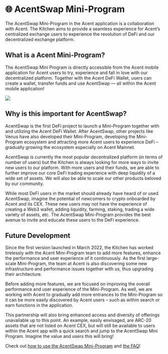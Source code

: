 # 🌐 AcentSwap Mini-Program

The AcentSwap Mini-Program in the Acent application is a collaboration with Acent. The Kitchen aims to provide a seamless experience for Acent’s centralized exchange users to experience the revolution of DeFi and our decentralized exchange platform.

## What is a Acent Mini-Program?

The AcentSwap Mini Program is directly accessible from the Acent mobile application for Acent users to try, experience and fall in love with our decentralized platform. Together with the Acent DeFi Wallet, users can create a wallet, transfer funds and use AcentSwap — all within the Acent mobile application!

![](https://lh6.googleusercontent.com/LFoWSjb-KYXpww\_tYmGu0C-t3M5RhmGkz4O46y7XGTuUnmA7fDXOxsVowcmmNjv0bYE3yZ9B0GJWqFmEJIeP1gFacxqwO4LOVxwKqxsvg2H-CS9a--pQIYdKjTiPIguZnZXdJmrny4da0z-MCY7PvHE)

## Why is this important for AcentSwap?

AcentSwap is the first DeFi project to launch a Mini-Program together with and utilizing the Acent DeFi Wallet. After AcentSwap, other projects like Venus have also developed their Mini-Program, developing the Mini-Program ecosystem and attracting more Acent users to experience DeFi – gradually growing the ecosystem especially on Acent Mainnet.

AcentSwap is currently the most popular decentralized platform (in terms of number of users) but the Kitchen is always looking for more ways to invite new users to our platform. With more users and their funds, we are able to further improve our core DeFi trading experience with deep liquidity of a wide set of assets. We will also be able to scale our other products beloved by our community.

While most DeFi users in the market should already have heard of or used AcentSwap, imagine the potential of newcomers to crypto onboarded by Acent and its CEX. These new users may not have the experience of creating a Web3 wallet, adding liquidity, farming, staking, trading a wide variety of assets, etc. The AcentSwap Mini-Program provides the best avenue to invite and educate these users to the DeFi experience.

## Future Development

Since the first version launched in March 2022, the Kitchen has worked tirelessly with the Acent Mini-Program team to add more features, enhance the performance and user experience of it continuously. As the first large-scale Mini-Program, the team at Acent is also discovering some new infrastructure and performance issues together with us, thus upgrading their architecture.

Before adding more features, we are focused on improving the overall performance and user experience of the Mini-Program. As well, we are working with Acent to gradually add more entrances to the Mini-Program so it can be more easily discovered by Acent users – such as within search or earn functions in the application.

This partnership will also bring enhanced access and diversity of offerings unavailable up to this point. An example, easily envisaged, are ARC-20 assets that are not listed on Acent CEX, but will still be available to users within the Acent app with a quick search and jump to the AcentSwap Mini Program. Imagine the value and users this will bring!

Check out [how to use the AcentSwap Mini-Program](https://docs.pancakeswap.finance/products/pancakeswap-mini-program/how-to-use-pancakeswap-mini-program) and [the FAQ](https://docs.pancakeswap.finance/products/pancakeswap-mini-program/mini-program-faq)!
